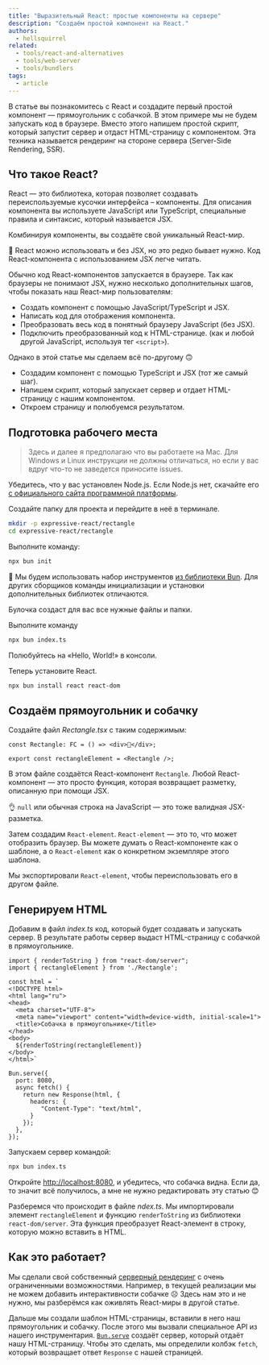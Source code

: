 ```yaml
---
title: "Выразительный React: простые компоненты на сервере"
description: "Создаём простой компонент на React."
authors:
  - hellsquirrel
related:
  - tools/react-and-alternatives
  - tools/web-server
  - tools/bundlers
tags:
  - article
---
```


В статье вы познакомитесь с React и создадите первый простой компонент — прямоугольник с собачкой. В этом примере мы не будем запускать код в браузере. Вместо этого напишем простой скрипт, который запустит сервер и отдаст HTML-страницу с компонентом. Эта техника называется рендеринг на стороне сервера (Server-Side Rendering, SSR).

## Что такое React?

React — это библиотека, которая позволяет создавать переиспользуемые кусочки интерфейса – компоненты. Для описания компонента вы используете JavaScript или TypeScript, специальные правила и синтаксис, который называется JSX.

Комбинируя компоненты, вы создаёте свой уникальный React-мир.

<aside>

👀 React можно использовать и без JSX, но это редко бывает нужно. Код React-компонента с использованием JSX легче читать.

</aside>

Обычно код React-компонентов запускается в браузере. Так как браузеры не понимают JSX, нужно несколько дополнительных шагов, чтобы показать наш React-мир пользователям:

* Создать компонент с помощью JavaScript/TypeScript и JSX.
* Написать код для отображения компонента.
* Преобразовать весь код в понятный браузеру JavaScript (без JSX).
* Подключить преобразованный код к HTML-странице. (как и любой другой JavaScript, используя тег `<script>`).

Однако в этой статье мы сделаем всё по-другому 🙃

* Cоздадим компонент с помощью TypeScript и JSX (тот же самый шаг).
* Напишем скрипт, который запускает сервер и отдает HTML-страницу с нашим компонентом.
* Откроем страницу и полюбуемся результатом.

## Подготовка рабочего места

> Здесь и далее я предполагаю что вы работаете на Mac. Для Windows и Linux инструкции не должны отличаться, но если у вас вдруг что-то не заведется приносите issues.

Убедитесь, что у вас установлен Node.js. Если Node.js нет, скачайте его [с официального сайта программной платформы](https://nodejs.org/en/download).

Создайте папку для проекта и перейдите в неё в терминале.

```bash
mkdir -p expressive-react/rectangle
cd expressive-react/rectangle
```

Выполните команду:

```bash
npx bun init
```

<aside>

🥟 Мы будем использовать набор инструментов [из библиотеки Bun](https://bun.sh/docs/bundler). Для других сборщиков команды инициализации и установки дополнительных библиотек отличаются.

</aside>

Булочка создаст для вас все нужные файлы и папки.

Выполните команду
```bash
npx bun index.ts
```

Полюбуйтесь на «Hello, World!» в консоли.


Теперь установите React.
```bash
npx bun install react react-dom
```

## Создаём прямоугольник и собачку

Создайте файл _Rectangle.tsx_ с таким содержимым:

```tsx
const Rectangle: FC = () => <div>🐶</div>;

export const rectangleElement = <Rectangle />;
```

В этом файле создаётся React-компонент `Rectangle`. Любой React-компонент — это просто функция, которая возвращает разметку, описанную при помощи JSX.

<aside>

👌 `null` или обычная строка на JavaScript — это тоже валидная JSX-разметка.

</aside>

Затем создадим `React-element`. `React-element` — это то, что может отобразить браузер. Вы можете думать о React-компоненте как о шаблоне, а о `React-element` как о конкретном экземпляре этого шаблона.

Мы экспортировали `React-element`, чтобы переиспользовать его в другом файле.

## Генерируем HTML

Добавим в файл _index.ts_ код, который будет создавать и запускать сервер. В результате работы сервер выдаст HTML-страницу с собачкой в прямоугольнике.

```tsx
import { renderToString } from "react-dom/server";
import { rectangleElement } from './Rectangle';

const html = `
<!DOCTYPE html>
<html lang="ru">
<head>
  <meta charset="UTF-8">
  <meta name="viewport" content="width=device-width, initial-scale=1">
  <title>Собачка в прямоугольнике</title>
</head>
<body>
  ${renderToString(rectangleElement)}
</body>
</html>`

Bun.serve({
  port: 8080,
  async fetch() {
    return new Response(html, {
      headers: {
         "Content-Type": "text/html",
      }
    });
  },
});
```

Запускаем сервер командой:

```bash
npx bun index.ts
```

Откройте [http://localhost:8080](http://localhost:8080), и убедитесь, что собачка видна. Если да, то значит всё получилось, а мне не нужно редактировать эту статью 😊

Разберемся что происходит в файле _ndex.ts_. Мы импортировали элемент `rectangleElement` и функцию `renderToString` из библиотеки `react-dom/server`. Эта функция преобразует React-элемент в строку, которую можно вставить в HTML.

## Как это работает?

Мы сделали свой собственный [серверный рендеринг](https://react.dev/reference/react-dom/server) с очень ограниченными возможностями. Например, в текущей реализации мы не можем добавить интерактивности собачке ☹️ Здесь нам это и не нужно, мы разберёмся как оживлять React-миры в другой статье.

Дальше мы создали шаблон HTML-страницы, вставили в него наш прямоугольник и собачку. После этого мы вызвали специальное API из нашего инструментария. [`Bun.serve`](https://bun.sh/docs/api/http) создаёт сервер, который отдаёт нашу HTML-страницу. Чтобы это сделать, мы определили колбэк `fetch`, который возвращает ответ `Response` с нашей страницей.

